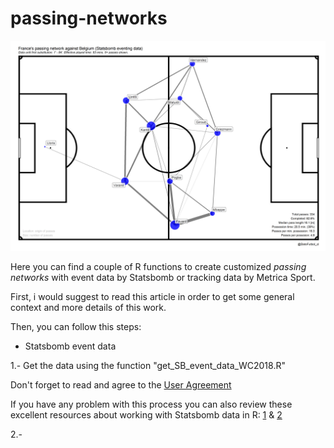 # passing-networks

![](/plots/France-Belgium.png)

Here you can find a couple of R functions to create customized *passing networks* with event data by Statsbomb or tracking data by Metrica Sport.

First, i would suggest to read this article in order to get some general context and more details of this work.

Then, you can follow this steps:

* Statsbomb event data

1.- Get the data using the function "get_SB_event_data_WC2018.R" 

Don't forget to read and agree to the [User Agreement](https://github.com/statsbomb/open-data/blob/master/LICENSE.pdf)

If you have any problem with this process you can also review these excellent resources about working with Statsbomb data in R:
[1](https://ryo-n7.github.io/2019-08-21-visualize-soccer-statsbomb-part-1/) & [2](https://github.com/FCrSTATS/StatsBomb_WomensData/blob/master/1.GettingStartedWithStatsBombData.md)

2.- 
